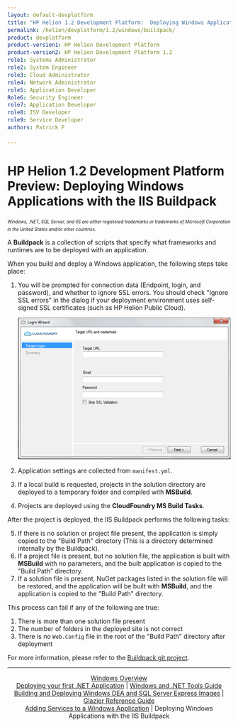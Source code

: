 ```yaml
---
layout: default-devplatform
title: "HP Helion 1.2 Development Platform:  Deploying Windows Applications with the IIS Buildpack"
permalink: /helion/devplatform/1.2/windows/buildpack/
product: devplatform
product-version1: HP Helion Development Platform
product-version2: HP Helion Development Platform 1.2
role1: Systems Administrator 
role2: System Engineer
role3: Cloud Administrator
role4: Network Administrator
role5: Application Developer
Role6: Security Engineer
role7: Application Developer 
role8: ISV Developer
role9: Service Developer
authors: Patrick F

---
```

<!--PUBLISHED-->

# HP Helion 1.2 Development Platform Preview: Deploying Windows Applications with the IIS Buildpack

<span style="font-size:70%">*Windows, .NET, SQL Server, and IIS are either registered trademarks or trademarks of Microsoft Corporation in the United States and/or other countries.*</span>

A **Buildpack** is a collection of scripts that specify what frameworks and runtimes are to be deployed with an application. 

When you build and deploy a Windows application, the following steps take place:

1. You will be prompted for connection data (Endpoint, login, and password), and whether to ignore SSL errors. You should check "Ignore SSL errors" in the dialog if your deployment environment uses self-signed SSL certificates (such as HP Helion Public Cloud).

	<img src="media/windows_publish_credentials.png" />
2. Application settings are collected from <code>manifest.yml</code>.
3. If a local build is requested, projects in the solution directory are deployed to a temporary folder and compiled with **MSBuild**.
4. Projects are deployed using the **CloudFoundry MS Build Tasks**.

After the project is deployed, the IIS Buildpack performs the following tasks:

5. If there is no solution or project file present, the application is simply copied to the "Build Path" directory (This is a directory determined internally by the Buildpack).
6. If a project file is present, but no solution file, the application is built with **MSBuild** with no parameters, and the built application is copied to the "Build Path" directory.
7. If a solution file is present, NuGet packages listed in the solution file will be restored, and the application will be built with **MSBuild**, and the application is copied to the "Build Path" directory.


This process can fail if any of the following are true:

1. There is more than one solution file present
2. The number of folders in the deployed site is not correct
3. There is no <code>Web.Config</code> file in the root of the "Build Path" directory after deployment

For more information, please refer to the <a href="https://github.com/hpcloud/cf-iis8-buildpack">Buildpack git project</a>.


---
<div align="center"><a href="/helion/devplatform/1.2/windows/">Windows Overview</a> </div>
<div align="center"> <a href="/helion/devplatform/1.2/windows/deployingnet/">Deploying your first .NET Application</a> | <a href="/helion/devplatform/1.2/windows/tools_guide/">Windows and .NET Tools Guide</a> </div>
<div align="center"> <a href="/helion/devplatform/1.2/windows/building_windows/">Building and Deploying Windows DEA and SQL Server Express Images</a> | <a href="/helion/devplatform/1.2/windows/glazier/">Glazier Reference Guide</a></div>
<div align="center"><a href="/helion/devplatform/1.2/windows/adding_services/">Adding Services to a Windows Application</a> | Deploying Windows Applications with the IIS Buildpack</div>

